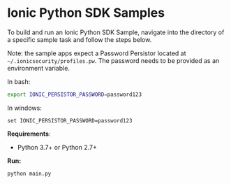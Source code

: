 # Ionic Python SDK Samples

To build and run an Ionic Python SDK Sample, navigate into the directory of a specific sample task and follow the steps below.

Note: the sample apps expect a Password Persistor located at `~/.ionicsecurity/profiles.pw`. The password needs to be provided as an environment variable.

In bash:

```bash
export IONIC_PERSISTOR_PASSWORD=password123
```
In windows:

```Windows
set IONIC_PERSISTOR_PASSWORD=password123
```

**Requirements**:
- Python 3.7+ or Python 2.7+

**Run:**
```
python main.py
```
  
